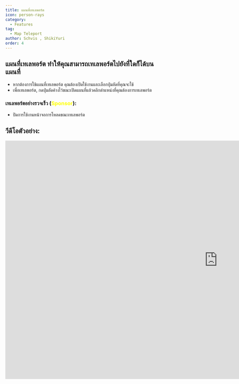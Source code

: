 ```yaml
---
title: แผนที่เทเลพอร์ต
icon: person-rays
category:
  - Features
tag:
  - Map Teleport
author: Schvis , ShikiYuri 
order: 4
---
```


## แผนที่เทเลพอร์ต ทำให้คุณสามารถเทเลพอร์ตไปยังที่ใดก็ได้บนแผนที่
- หากต้องการใช้แผนที่เทเลพอร์ต คุณต้องเปิดใช้งานและเลือกปุ่มลัดที่คุณจะใช้
- เพื่อเทเลพอร์ต, กดปุ่มลัดค้างไว้ขณะเปิดแผนที่แล้วคลิกตำแหน่งที่คุณต้องการเทเลพอร์ต
### เทเลพอร์ตอย่างรวจเร็ว (<span style='color:yellow;'>Sponsor</span>):
- ปิดการใช้งานหน้าจอการโหลดขณะเทเลพอร์ต

## วีดีโอตัวอย่าง:

<div class="iframe-container"><iframe width="1328" height="747" src="https://www.youtube.com/embed/Xm3mTEbIE9g?list=PL5eI1Tb64p56g27qfYk7VuFTz4FK6YrKa" title="Korepi - Map TP/Fast TP" frameborder="0" allow="accelerometer; autoplay; clipboard-write; encrypted-media; gyroscope; picture-in-picture; web-share" referrerpolicy="strict-origin-when-cross-origin" allowfullscreen></iframe></div>

